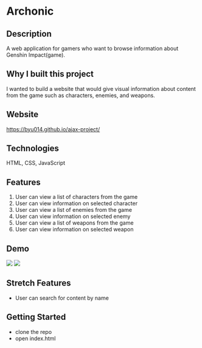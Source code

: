 # Archonic
## Description
A web application for gamers who want to browse information about Genshin Impact(game).

## Why I built this project
I wanted to build a website that would give visual information about content from the game such as characters, enemies, and weapons.

## Website
https://byu014.github.io/ajax-project/

## Technologies
HTML, CSS, JavaScript

## Features

1. User can view a list of characters from the game
2. User can view information on selected character
3. User can view a list of enemies from the game
4. User can view information on selected enemy
5. User can view a list of weapons from the game
6. User can view information on selected weapon

## Demo
![](https://i.imgur.com/WQmxJSU.gif)
![](https://i.imgur.com/XdoGdvL.gif)

## Stretch Features
* User can search for content by name

## Getting Started
* clone the repo
* open index.html
